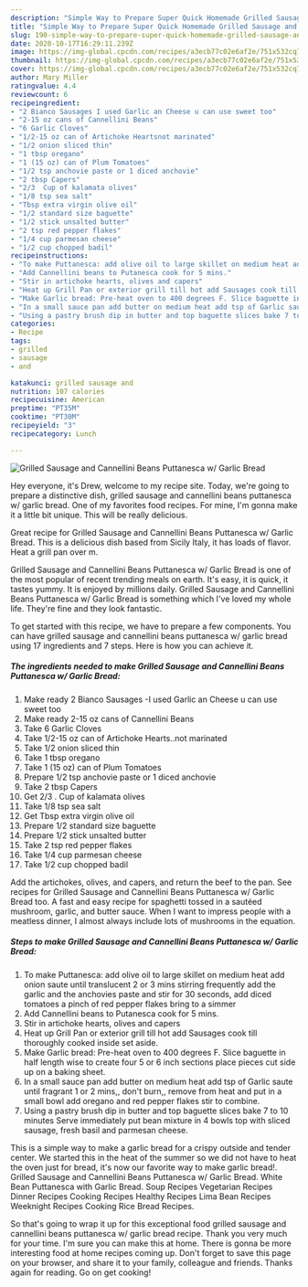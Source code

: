 ```yaml
---
description: "Simple Way to Prepare Super Quick Homemade Grilled Sausage and Cannellini Beans Puttanesca w/ Garlic Bread"
title: "Simple Way to Prepare Super Quick Homemade Grilled Sausage and Cannellini Beans Puttanesca w/ Garlic Bread"
slug: 190-simple-way-to-prepare-super-quick-homemade-grilled-sausage-and-cannellini-beans-puttanesca-w-garlic-bread
date: 2020-10-17T16:29:11.239Z
image: https://img-global.cpcdn.com/recipes/a3ecb77c02e6af2e/751x532cq70/grilled-sausage-and-cannellini-beans-puttanesca-w-garlic-bread-recipe-main-photo.jpg
thumbnail: https://img-global.cpcdn.com/recipes/a3ecb77c02e6af2e/751x532cq70/grilled-sausage-and-cannellini-beans-puttanesca-w-garlic-bread-recipe-main-photo.jpg
cover: https://img-global.cpcdn.com/recipes/a3ecb77c02e6af2e/751x532cq70/grilled-sausage-and-cannellini-beans-puttanesca-w-garlic-bread-recipe-main-photo.jpg
author: Mary Miller
ratingvalue: 4.4
reviewcount: 6
recipeingredient:
- "2 Bianco Sausages I used Garlic an Cheese u can use sweet too"
- "2-15 oz cans of Cannellini Beans"
- "6 Garlic Cloves"
- "1/2-15 oz can of Artichoke Heartsnot marinated"
- "1/2 onion sliced thin"
- "1 tbsp oregano"
- "1 (15 oz) can of Plum Tomatoes"
- "1/2 tsp anchovie paste or 1 diced anchovie"
- "2 tbsp Capers"
- "2/3  Cup of kalamata olives"
- "1/8 tsp sea salt"
- "Tbsp extra virgin olive oil"
- "1/2 standard size baguette"
- "1/2 stick unsalted butter"
- "2 tsp red pepper flakes"
- "1/4 cup parmesan cheese"
- "1/2 cup chopped badil"
recipeinstructions:
- "To make Puttanesca: add olive oil to large skillet on medium heat add onion saute until translucent 2 or 3 mins stirring frequently add the garlic and the anchovies paste and stir for 30 seconds, add diced tomatoes a pinch of red pepper flakes bring to a simmer"
- "Add Cannellini beans to Putanesca cook for 5 mins."
- "Stir in artichoke hearts, olives and capers"
- "Heat up Grill Pan or exterior grill till hot add Sausages cook till thoroughly cooked inside set aside."
- "Make Garlic bread: Pre-heat oven to 400 degrees F. Slice baguette in half length wise to create four 5 or 6 inch sections place pieces cut side up on a baking sheet."
- "In a small sauce pan add butter on medium heat add tsp of Garlic saute until fragrant 1 or 2 mins,, don&#39;t burn,, remove from heat and put in a small bowl add oregano and red pepper flakes stir to combine."
- "Using a pastry brush dip in butter and top baguette slices bake 7 to 10 minutes Serve immediately put bean mixture in 4 bowls top with sliced sausage, fresh basil and parmesan cheese."
categories:
- Recipe
tags:
- grilled
- sausage
- and

katakunci: grilled sausage and 
nutrition: 107 calories
recipecuisine: American
preptime: "PT35M"
cooktime: "PT30M"
recipeyield: "3"
recipecategory: Lunch

---
```



![Grilled Sausage and Cannellini Beans Puttanesca w/ Garlic Bread](https://img-global.cpcdn.com/recipes/a3ecb77c02e6af2e/751x532cq70/grilled-sausage-and-cannellini-beans-puttanesca-w-garlic-bread-recipe-main-photo.jpg)

Hey everyone, it's Drew, welcome to my recipe site. Today, we're going to prepare a distinctive dish, grilled sausage and cannellini beans puttanesca w/ garlic bread. One of my favorites food recipes. For mine, I'm gonna make it a little bit unique. This will be really delicious.

Great recipe for Grilled Sausage and Cannellini Beans Puttanesca w/ Garlic Bread. This is a delicious dish based from Sicily Italy, it has loads of flavor. Heat a grill pan over m.

Grilled Sausage and Cannellini Beans Puttanesca w/ Garlic Bread is one of the most popular of recent trending meals on earth. It's easy, it is quick, it tastes yummy. It is enjoyed by millions daily. Grilled Sausage and Cannellini Beans Puttanesca w/ Garlic Bread is something which I've loved my whole life. They're fine and they look fantastic.


To get started with this recipe, we have to prepare a few components. You can have grilled sausage and cannellini beans puttanesca w/ garlic bread using 17 ingredients and 7 steps. Here is how you can achieve it.

<!--inarticleads1-->

##### The ingredients needed to make Grilled Sausage and Cannellini Beans Puttanesca w/ Garlic Bread:

1. Make ready 2 Bianco Sausages -I used Garlic an Cheese u can use sweet too
1. Make ready 2-15 oz cans of Cannellini Beans
1. Take 6 Garlic Cloves
1. Take 1/2-15 oz can of Artichoke Hearts..not marinated
1. Take 1/2 onion sliced thin
1. Take 1 tbsp oregano
1. Take 1 (15 oz) can of Plum Tomatoes
1. Prepare 1/2 tsp anchovie paste or 1 diced anchovie
1. Take 2 tbsp Capers
1. Get 2/3 . Cup of kalamata olives
1. Take 1/8 tsp sea salt
1. Get Tbsp extra virgin olive oil
1. Prepare 1/2 standard size baguette
1. Prepare 1/2 stick unsalted butter
1. Take 2 tsp red pepper flakes
1. Take 1/4 cup parmesan cheese
1. Take 1/2 cup chopped badil


Add the artichokes, olives, and capers, and return the beef to the pan. See recipes for Grilled Sausage and Cannellini Beans Puttanesca w/ Garlic Bread too. A fast and easy recipe for spaghetti tossed in a sautéed mushroom, garlic, and butter sauce. When I want to impress people with a meatless dinner, I almost always include lots of mushrooms in the equation. 

<!--inarticleads2-->

##### Steps to make Grilled Sausage and Cannellini Beans Puttanesca w/ Garlic Bread:

1. To make Puttanesca: add olive oil to large skillet on medium heat add onion saute until translucent 2 or 3 mins stirring frequently add the garlic and the anchovies paste and stir for 30 seconds, add diced tomatoes a pinch of red pepper flakes bring to a simmer
1. Add Cannellini beans to Putanesca cook for 5 mins.
1. Stir in artichoke hearts, olives and capers
1. Heat up Grill Pan or exterior grill till hot add Sausages cook till thoroughly cooked inside set aside.
1. Make Garlic bread: Pre-heat oven to 400 degrees F. Slice baguette in half length wise to create four 5 or 6 inch sections place pieces cut side up on a baking sheet.
1. In a small sauce pan add butter on medium heat add tsp of Garlic saute until fragrant 1 or 2 mins,, don&#39;t burn,, remove from heat and put in a small bowl add oregano and red pepper flakes stir to combine.
1. Using a pastry brush dip in butter and top baguette slices bake 7 to 10 minutes Serve immediately put bean mixture in 4 bowls top with sliced sausage, fresh basil and parmesan cheese.


This is a simple way to make a garlic bread for a crispy outside and tender center. We started this in the heat of the summer so we did not have to heat the oven just for bread, it&#39;s now our favorite way to make garlic bread!. Grilled Sausage and Cannellini Beans Puttanesca w/ Garlic Bread. White Bean Puttanesca with Garlic Bread. Soup Recipes Vegetarian Recipes Dinner Recipes Cooking Recipes Healthy Recipes Lima Bean Recipes Weeknight Recipes Cooking Rice Bread Recipes. 

So that's going to wrap it up for this exceptional food grilled sausage and cannellini beans puttanesca w/ garlic bread recipe. Thank you very much for your time. I'm sure you can make this at home. There is gonna be more interesting food at home recipes coming up. Don't forget to save this page on your browser, and share it to your family, colleague and friends. Thanks again for reading. Go on get cooking!
